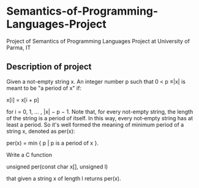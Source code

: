 # Semantics-of-Programming-Languages-Project
Project of Semantics of Programming Languages Project at University of Parma, IT

## Description of project

Given a not-empty string x.  An integer number p such that
0 < p ≤|x| is meant to be "a period of x" if:

  x[i] = x[i + p]

for i = 0, 1, ... , |x| − p − 1.
Note that, for every not-empty string,  the length of the string
is a period of itself.  In this way, every not-empty string
has at least a period.  So it's well formed the meaning of minimum
period of a string x, denoted as per(x):

  per(x) = min { p | p is a period of x }.

Write a C function 

   unsigned per(const char x[], unsigned l)

that given a string x of length l returns per(x). 


